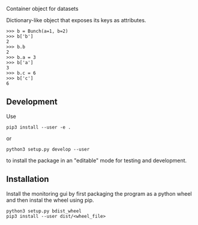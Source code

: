 Container object for datasets

Dictionary-like object that exposes its keys as attributes.

```
>>> b = Bunch(a=1, b=2)
>>> b['b']
2
>>> b.b
2
>>> b.a = 3
>>> b['a']
3
>>> b.c = 6
>>> b['c']
6
```

## Development
Use

    pip3 install --user -e .

or

    python3 setup.py develop --user

to install the package in an "editable" mode for testing and development.

## Installation
Install the monitoring gui by first packaging the program as a python wheel and 
then instal the wheel using pip.

    python3 setup.py bdist_wheel
    pip3 install --user dist/<wheel_file>
